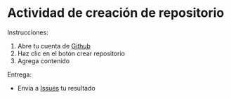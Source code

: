 # Actividad de creación de repositorio

Instrucciones:

1. Abre tu cuenta de [Github](github.com)
2. Haz clic en el botón crear repositorio
3. Agrega contenido

Entrega: 

- Envía a [Issues](https://github.com/xiiicoloquioEM/xiii-homepage/issues) tu resultado
